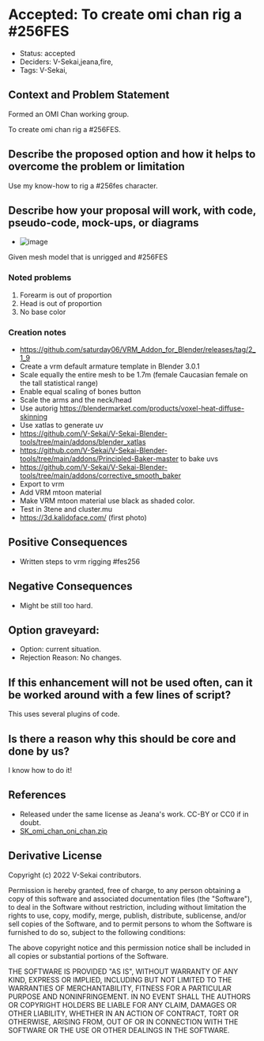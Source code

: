 # Accepted: To create omi chan rig a \#256FES

- Status: accepted <!-- draft | rejected | accepted | deprecated | superseded by -->
- Deciders: V-Sekai,jeana,fire,
- Tags: V-Sekai,

## Context and Problem Statement

Formed an OMI Chan working group.

To create omi chan rig a \#256FES.

## Describe the proposed option and how it helps to overcome the problem or limitation

Use my know-how to rig a #256fes character.

## Describe how your proposal will work, with code, pseudo-code, mock-ups, or diagrams

- ![image](./attachments/154479017-731c36f2-b52b-45dc-9078-4de260c6c91f.png)

Given mesh model that is unrigged and #256FES

### Noted problems

1. Forearm is out of proportion
2. Head is out of proportion
3. No base color

### Creation notes

- <https://github.com/saturday06/VRM_Addon_for_Blender/releases/tag/2_1_9>
- Create a vrm default armature template in Blender 3.0.1
- Scale equally the entire mesh to be 1.7m (female Caucasian female on the tall statistical range)
- Enable equal scaling of bones button
- Scale the arms and the neck/head
- Use autorig <https://blendermarket.com/products/voxel-heat-diffuse-skinning>
- Use xatlas to generate uv
- <https://github.com/V-Sekai/V-Sekai-Blender-tools/tree/main/addons/blender_xatlas>
- <https://github.com/V-Sekai/V-Sekai-Blender-tools/tree/main/addons/Principled-Baker-master> to bake uvs
- <https://github.com/V-Sekai/V-Sekai-Blender-tools/tree/main/addons/corrective_smooth_baker>
- Export to vrm
- Add VRM mtoon material
- Make VRM mtoon material use black as shaded color.
- Test in 3tene and cluster.mu
- <https://3d.kalidoface.com/> (first photo)

## Positive Consequences <!-- optional -->

- Written steps to vrm rigging #fes256

## Negative Consequences <!-- optional -->

- Might be still too hard.

## Option graveyard: <!-- same as above -->

- Option: current situation.
- Rejection Reason: No changes.

## If this enhancement will not be used often, can it be worked around with a few lines of script?

This uses several plugins of code.

## Is there a reason why this should be core and done by us?

I know how to do it!

## References <!-- optional and numbers of links can vary -->

- Released under the same license as Jeana's work. CC-BY or CC0 if in doubt.
- [SK_omi_chan_oni_chan.zip](https://github.com/omigroup/omi-chan/files/8088502/SK_omi_chan_oni_chan.zip)

## Derivative License

Copyright (c) 2022 V-Sekai contributors.

Permission is hereby granted, free of charge, to any person obtaining a copy
of this software and associated documentation files (the "Software"), to deal
in the Software without restriction, including without limitation the rights
to use, copy, modify, merge, publish, distribute, sublicense, and/or sell
copies of the Software, and to permit persons to whom the Software is
furnished to do so, subject to the following conditions:

The above copyright notice and this permission notice shall be included in all
copies or substantial portions of the Software.

THE SOFTWARE IS PROVIDED "AS IS", WITHOUT WARRANTY OF ANY KIND, EXPRESS OR
IMPLIED, INCLUDING BUT NOT LIMITED TO THE WARRANTIES OF MERCHANTABILITY,
FITNESS FOR A PARTICULAR PURPOSE AND NONINFRINGEMENT. IN NO EVENT SHALL THE
AUTHORS OR COPYRIGHT HOLDERS BE LIABLE FOR ANY CLAIM, DAMAGES OR OTHER
LIABILITY, WHETHER IN AN ACTION OF CONTRACT, TORT OR OTHERWISE, ARISING FROM,
OUT OF OR IN CONNECTION WITH THE SOFTWARE OR THE USE OR OTHER DEALINGS IN THE
SOFTWARE.
